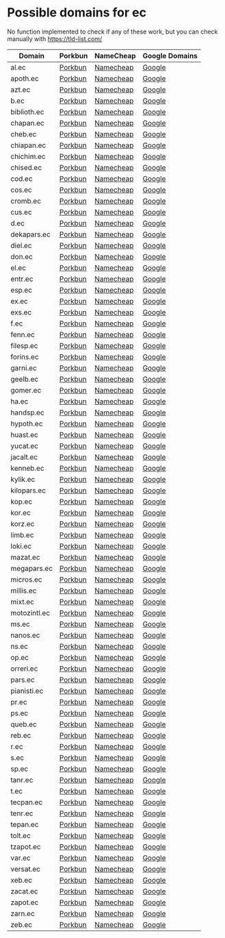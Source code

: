 # Possible domains for ec

No function implemented to check if any of these work, but you can check manually with https://tld-list.com/

| Domain | Porkbun | NameCheap | Google Domains |
|---|---|---|---|
| al.ec | [Porkbun](https://porkbun.com/checkout/search?prb=e814663da1&tlds=&idnLanguage=&search=search&q=al.ec) | [Namecheap](https://www.namecheap.com/domains/registration/results/?domain=al.ec) | [Google](https://domains.google.com/registrar/search?searchTerm=al.ec) |
| apoth.ec | [Porkbun](https://porkbun.com/checkout/search?prb=e814663da1&tlds=&idnLanguage=&search=search&q=apoth.ec) | [Namecheap](https://www.namecheap.com/domains/registration/results/?domain=apoth.ec) | [Google](https://domains.google.com/registrar/search?searchTerm=apoth.ec) |
| azt.ec | [Porkbun](https://porkbun.com/checkout/search?prb=e814663da1&tlds=&idnLanguage=&search=search&q=azt.ec) | [Namecheap](https://www.namecheap.com/domains/registration/results/?domain=azt.ec) | [Google](https://domains.google.com/registrar/search?searchTerm=azt.ec) |
| b.ec | [Porkbun](https://porkbun.com/checkout/search?prb=e814663da1&tlds=&idnLanguage=&search=search&q=b.ec) | [Namecheap](https://www.namecheap.com/domains/registration/results/?domain=b.ec) | [Google](https://domains.google.com/registrar/search?searchTerm=b.ec) |
| biblioth.ec | [Porkbun](https://porkbun.com/checkout/search?prb=e814663da1&tlds=&idnLanguage=&search=search&q=biblioth.ec) | [Namecheap](https://www.namecheap.com/domains/registration/results/?domain=biblioth.ec) | [Google](https://domains.google.com/registrar/search?searchTerm=biblioth.ec) |
| chapan.ec | [Porkbun](https://porkbun.com/checkout/search?prb=e814663da1&tlds=&idnLanguage=&search=search&q=chapan.ec) | [Namecheap](https://www.namecheap.com/domains/registration/results/?domain=chapan.ec) | [Google](https://domains.google.com/registrar/search?searchTerm=chapan.ec) |
| cheb.ec | [Porkbun](https://porkbun.com/checkout/search?prb=e814663da1&tlds=&idnLanguage=&search=search&q=cheb.ec) | [Namecheap](https://www.namecheap.com/domains/registration/results/?domain=cheb.ec) | [Google](https://domains.google.com/registrar/search?searchTerm=cheb.ec) |
| chiapan.ec | [Porkbun](https://porkbun.com/checkout/search?prb=e814663da1&tlds=&idnLanguage=&search=search&q=chiapan.ec) | [Namecheap](https://www.namecheap.com/domains/registration/results/?domain=chiapan.ec) | [Google](https://domains.google.com/registrar/search?searchTerm=chiapan.ec) |
| chichim.ec | [Porkbun](https://porkbun.com/checkout/search?prb=e814663da1&tlds=&idnLanguage=&search=search&q=chichim.ec) | [Namecheap](https://www.namecheap.com/domains/registration/results/?domain=chichim.ec) | [Google](https://domains.google.com/registrar/search?searchTerm=chichim.ec) |
| chised.ec | [Porkbun](https://porkbun.com/checkout/search?prb=e814663da1&tlds=&idnLanguage=&search=search&q=chised.ec) | [Namecheap](https://www.namecheap.com/domains/registration/results/?domain=chised.ec) | [Google](https://domains.google.com/registrar/search?searchTerm=chised.ec) |
| cod.ec | [Porkbun](https://porkbun.com/checkout/search?prb=e814663da1&tlds=&idnLanguage=&search=search&q=cod.ec) | [Namecheap](https://www.namecheap.com/domains/registration/results/?domain=cod.ec) | [Google](https://domains.google.com/registrar/search?searchTerm=cod.ec) |
| cos.ec | [Porkbun](https://porkbun.com/checkout/search?prb=e814663da1&tlds=&idnLanguage=&search=search&q=cos.ec) | [Namecheap](https://www.namecheap.com/domains/registration/results/?domain=cos.ec) | [Google](https://domains.google.com/registrar/search?searchTerm=cos.ec) |
| cromb.ec | [Porkbun](https://porkbun.com/checkout/search?prb=e814663da1&tlds=&idnLanguage=&search=search&q=cromb.ec) | [Namecheap](https://www.namecheap.com/domains/registration/results/?domain=cromb.ec) | [Google](https://domains.google.com/registrar/search?searchTerm=cromb.ec) |
| cus.ec | [Porkbun](https://porkbun.com/checkout/search?prb=e814663da1&tlds=&idnLanguage=&search=search&q=cus.ec) | [Namecheap](https://www.namecheap.com/domains/registration/results/?domain=cus.ec) | [Google](https://domains.google.com/registrar/search?searchTerm=cus.ec) |
| d.ec | [Porkbun](https://porkbun.com/checkout/search?prb=e814663da1&tlds=&idnLanguage=&search=search&q=d.ec) | [Namecheap](https://www.namecheap.com/domains/registration/results/?domain=d.ec) | [Google](https://domains.google.com/registrar/search?searchTerm=d.ec) |
| dekapars.ec | [Porkbun](https://porkbun.com/checkout/search?prb=e814663da1&tlds=&idnLanguage=&search=search&q=dekapars.ec) | [Namecheap](https://www.namecheap.com/domains/registration/results/?domain=dekapars.ec) | [Google](https://domains.google.com/registrar/search?searchTerm=dekapars.ec) |
| diel.ec | [Porkbun](https://porkbun.com/checkout/search?prb=e814663da1&tlds=&idnLanguage=&search=search&q=diel.ec) | [Namecheap](https://www.namecheap.com/domains/registration/results/?domain=diel.ec) | [Google](https://domains.google.com/registrar/search?searchTerm=diel.ec) |
| don.ec | [Porkbun](https://porkbun.com/checkout/search?prb=e814663da1&tlds=&idnLanguage=&search=search&q=don.ec) | [Namecheap](https://www.namecheap.com/domains/registration/results/?domain=don.ec) | [Google](https://domains.google.com/registrar/search?searchTerm=don.ec) |
| el.ec | [Porkbun](https://porkbun.com/checkout/search?prb=e814663da1&tlds=&idnLanguage=&search=search&q=el.ec) | [Namecheap](https://www.namecheap.com/domains/registration/results/?domain=el.ec) | [Google](https://domains.google.com/registrar/search?searchTerm=el.ec) |
| entr.ec | [Porkbun](https://porkbun.com/checkout/search?prb=e814663da1&tlds=&idnLanguage=&search=search&q=entr.ec) | [Namecheap](https://www.namecheap.com/domains/registration/results/?domain=entr.ec) | [Google](https://domains.google.com/registrar/search?searchTerm=entr.ec) |
| esp.ec | [Porkbun](https://porkbun.com/checkout/search?prb=e814663da1&tlds=&idnLanguage=&search=search&q=esp.ec) | [Namecheap](https://www.namecheap.com/domains/registration/results/?domain=esp.ec) | [Google](https://domains.google.com/registrar/search?searchTerm=esp.ec) |
| ex.ec | [Porkbun](https://porkbun.com/checkout/search?prb=e814663da1&tlds=&idnLanguage=&search=search&q=ex.ec) | [Namecheap](https://www.namecheap.com/domains/registration/results/?domain=ex.ec) | [Google](https://domains.google.com/registrar/search?searchTerm=ex.ec) |
| exs.ec | [Porkbun](https://porkbun.com/checkout/search?prb=e814663da1&tlds=&idnLanguage=&search=search&q=exs.ec) | [Namecheap](https://www.namecheap.com/domains/registration/results/?domain=exs.ec) | [Google](https://domains.google.com/registrar/search?searchTerm=exs.ec) |
| f.ec | [Porkbun](https://porkbun.com/checkout/search?prb=e814663da1&tlds=&idnLanguage=&search=search&q=f.ec) | [Namecheap](https://www.namecheap.com/domains/registration/results/?domain=f.ec) | [Google](https://domains.google.com/registrar/search?searchTerm=f.ec) |
| fenn.ec | [Porkbun](https://porkbun.com/checkout/search?prb=e814663da1&tlds=&idnLanguage=&search=search&q=fenn.ec) | [Namecheap](https://www.namecheap.com/domains/registration/results/?domain=fenn.ec) | [Google](https://domains.google.com/registrar/search?searchTerm=fenn.ec) |
| filesp.ec | [Porkbun](https://porkbun.com/checkout/search?prb=e814663da1&tlds=&idnLanguage=&search=search&q=filesp.ec) | [Namecheap](https://www.namecheap.com/domains/registration/results/?domain=filesp.ec) | [Google](https://domains.google.com/registrar/search?searchTerm=filesp.ec) |
| forins.ec | [Porkbun](https://porkbun.com/checkout/search?prb=e814663da1&tlds=&idnLanguage=&search=search&q=forins.ec) | [Namecheap](https://www.namecheap.com/domains/registration/results/?domain=forins.ec) | [Google](https://domains.google.com/registrar/search?searchTerm=forins.ec) |
| garni.ec | [Porkbun](https://porkbun.com/checkout/search?prb=e814663da1&tlds=&idnLanguage=&search=search&q=garni.ec) | [Namecheap](https://www.namecheap.com/domains/registration/results/?domain=garni.ec) | [Google](https://domains.google.com/registrar/search?searchTerm=garni.ec) |
| geelb.ec | [Porkbun](https://porkbun.com/checkout/search?prb=e814663da1&tlds=&idnLanguage=&search=search&q=geelb.ec) | [Namecheap](https://www.namecheap.com/domains/registration/results/?domain=geelb.ec) | [Google](https://domains.google.com/registrar/search?searchTerm=geelb.ec) |
| gomer.ec | [Porkbun](https://porkbun.com/checkout/search?prb=e814663da1&tlds=&idnLanguage=&search=search&q=gomer.ec) | [Namecheap](https://www.namecheap.com/domains/registration/results/?domain=gomer.ec) | [Google](https://domains.google.com/registrar/search?searchTerm=gomer.ec) |
| ha.ec | [Porkbun](https://porkbun.com/checkout/search?prb=e814663da1&tlds=&idnLanguage=&search=search&q=ha.ec) | [Namecheap](https://www.namecheap.com/domains/registration/results/?domain=ha.ec) | [Google](https://domains.google.com/registrar/search?searchTerm=ha.ec) |
| handsp.ec | [Porkbun](https://porkbun.com/checkout/search?prb=e814663da1&tlds=&idnLanguage=&search=search&q=handsp.ec) | [Namecheap](https://www.namecheap.com/domains/registration/results/?domain=handsp.ec) | [Google](https://domains.google.com/registrar/search?searchTerm=handsp.ec) |
| hypoth.ec | [Porkbun](https://porkbun.com/checkout/search?prb=e814663da1&tlds=&idnLanguage=&search=search&q=hypoth.ec) | [Namecheap](https://www.namecheap.com/domains/registration/results/?domain=hypoth.ec) | [Google](https://domains.google.com/registrar/search?searchTerm=hypoth.ec) |
| huast.ec | [Porkbun](https://porkbun.com/checkout/search?prb=e814663da1&tlds=&idnLanguage=&search=search&q=huast.ec) | [Namecheap](https://www.namecheap.com/domains/registration/results/?domain=huast.ec) | [Google](https://domains.google.com/registrar/search?searchTerm=huast.ec) |
| yucat.ec | [Porkbun](https://porkbun.com/checkout/search?prb=e814663da1&tlds=&idnLanguage=&search=search&q=yucat.ec) | [Namecheap](https://www.namecheap.com/domains/registration/results/?domain=yucat.ec) | [Google](https://domains.google.com/registrar/search?searchTerm=yucat.ec) |
| jacalt.ec | [Porkbun](https://porkbun.com/checkout/search?prb=e814663da1&tlds=&idnLanguage=&search=search&q=jacalt.ec) | [Namecheap](https://www.namecheap.com/domains/registration/results/?domain=jacalt.ec) | [Google](https://domains.google.com/registrar/search?searchTerm=jacalt.ec) |
| kenneb.ec | [Porkbun](https://porkbun.com/checkout/search?prb=e814663da1&tlds=&idnLanguage=&search=search&q=kenneb.ec) | [Namecheap](https://www.namecheap.com/domains/registration/results/?domain=kenneb.ec) | [Google](https://domains.google.com/registrar/search?searchTerm=kenneb.ec) |
| kylik.ec | [Porkbun](https://porkbun.com/checkout/search?prb=e814663da1&tlds=&idnLanguage=&search=search&q=kylik.ec) | [Namecheap](https://www.namecheap.com/domains/registration/results/?domain=kylik.ec) | [Google](https://domains.google.com/registrar/search?searchTerm=kylik.ec) |
| kilopars.ec | [Porkbun](https://porkbun.com/checkout/search?prb=e814663da1&tlds=&idnLanguage=&search=search&q=kilopars.ec) | [Namecheap](https://www.namecheap.com/domains/registration/results/?domain=kilopars.ec) | [Google](https://domains.google.com/registrar/search?searchTerm=kilopars.ec) |
| kop.ec | [Porkbun](https://porkbun.com/checkout/search?prb=e814663da1&tlds=&idnLanguage=&search=search&q=kop.ec) | [Namecheap](https://www.namecheap.com/domains/registration/results/?domain=kop.ec) | [Google](https://domains.google.com/registrar/search?searchTerm=kop.ec) |
| kor.ec | [Porkbun](https://porkbun.com/checkout/search?prb=e814663da1&tlds=&idnLanguage=&search=search&q=kor.ec) | [Namecheap](https://www.namecheap.com/domains/registration/results/?domain=kor.ec) | [Google](https://domains.google.com/registrar/search?searchTerm=kor.ec) |
| korz.ec | [Porkbun](https://porkbun.com/checkout/search?prb=e814663da1&tlds=&idnLanguage=&search=search&q=korz.ec) | [Namecheap](https://www.namecheap.com/domains/registration/results/?domain=korz.ec) | [Google](https://domains.google.com/registrar/search?searchTerm=korz.ec) |
| limb.ec | [Porkbun](https://porkbun.com/checkout/search?prb=e814663da1&tlds=&idnLanguage=&search=search&q=limb.ec) | [Namecheap](https://www.namecheap.com/domains/registration/results/?domain=limb.ec) | [Google](https://domains.google.com/registrar/search?searchTerm=limb.ec) |
| loki.ec | [Porkbun](https://porkbun.com/checkout/search?prb=e814663da1&tlds=&idnLanguage=&search=search&q=loki.ec) | [Namecheap](https://www.namecheap.com/domains/registration/results/?domain=loki.ec) | [Google](https://domains.google.com/registrar/search?searchTerm=loki.ec) |
| mazat.ec | [Porkbun](https://porkbun.com/checkout/search?prb=e814663da1&tlds=&idnLanguage=&search=search&q=mazat.ec) | [Namecheap](https://www.namecheap.com/domains/registration/results/?domain=mazat.ec) | [Google](https://domains.google.com/registrar/search?searchTerm=mazat.ec) |
| megapars.ec | [Porkbun](https://porkbun.com/checkout/search?prb=e814663da1&tlds=&idnLanguage=&search=search&q=megapars.ec) | [Namecheap](https://www.namecheap.com/domains/registration/results/?domain=megapars.ec) | [Google](https://domains.google.com/registrar/search?searchTerm=megapars.ec) |
| micros.ec | [Porkbun](https://porkbun.com/checkout/search?prb=e814663da1&tlds=&idnLanguage=&search=search&q=micros.ec) | [Namecheap](https://www.namecheap.com/domains/registration/results/?domain=micros.ec) | [Google](https://domains.google.com/registrar/search?searchTerm=micros.ec) |
| millis.ec | [Porkbun](https://porkbun.com/checkout/search?prb=e814663da1&tlds=&idnLanguage=&search=search&q=millis.ec) | [Namecheap](https://www.namecheap.com/domains/registration/results/?domain=millis.ec) | [Google](https://domains.google.com/registrar/search?searchTerm=millis.ec) |
| mixt.ec | [Porkbun](https://porkbun.com/checkout/search?prb=e814663da1&tlds=&idnLanguage=&search=search&q=mixt.ec) | [Namecheap](https://www.namecheap.com/domains/registration/results/?domain=mixt.ec) | [Google](https://domains.google.com/registrar/search?searchTerm=mixt.ec) |
| motozintl.ec | [Porkbun](https://porkbun.com/checkout/search?prb=e814663da1&tlds=&idnLanguage=&search=search&q=motozintl.ec) | [Namecheap](https://www.namecheap.com/domains/registration/results/?domain=motozintl.ec) | [Google](https://domains.google.com/registrar/search?searchTerm=motozintl.ec) |
| ms.ec | [Porkbun](https://porkbun.com/checkout/search?prb=e814663da1&tlds=&idnLanguage=&search=search&q=ms.ec) | [Namecheap](https://www.namecheap.com/domains/registration/results/?domain=ms.ec) | [Google](https://domains.google.com/registrar/search?searchTerm=ms.ec) |
| nanos.ec | [Porkbun](https://porkbun.com/checkout/search?prb=e814663da1&tlds=&idnLanguage=&search=search&q=nanos.ec) | [Namecheap](https://www.namecheap.com/domains/registration/results/?domain=nanos.ec) | [Google](https://domains.google.com/registrar/search?searchTerm=nanos.ec) |
| ns.ec | [Porkbun](https://porkbun.com/checkout/search?prb=e814663da1&tlds=&idnLanguage=&search=search&q=ns.ec) | [Namecheap](https://www.namecheap.com/domains/registration/results/?domain=ns.ec) | [Google](https://domains.google.com/registrar/search?searchTerm=ns.ec) |
| op.ec | [Porkbun](https://porkbun.com/checkout/search?prb=e814663da1&tlds=&idnLanguage=&search=search&q=op.ec) | [Namecheap](https://www.namecheap.com/domains/registration/results/?domain=op.ec) | [Google](https://domains.google.com/registrar/search?searchTerm=op.ec) |
| orreri.ec | [Porkbun](https://porkbun.com/checkout/search?prb=e814663da1&tlds=&idnLanguage=&search=search&q=orreri.ec) | [Namecheap](https://www.namecheap.com/domains/registration/results/?domain=orreri.ec) | [Google](https://domains.google.com/registrar/search?searchTerm=orreri.ec) |
| pars.ec | [Porkbun](https://porkbun.com/checkout/search?prb=e814663da1&tlds=&idnLanguage=&search=search&q=pars.ec) | [Namecheap](https://www.namecheap.com/domains/registration/results/?domain=pars.ec) | [Google](https://domains.google.com/registrar/search?searchTerm=pars.ec) |
| pianisti.ec | [Porkbun](https://porkbun.com/checkout/search?prb=e814663da1&tlds=&idnLanguage=&search=search&q=pianisti.ec) | [Namecheap](https://www.namecheap.com/domains/registration/results/?domain=pianisti.ec) | [Google](https://domains.google.com/registrar/search?searchTerm=pianisti.ec) |
| pr.ec | [Porkbun](https://porkbun.com/checkout/search?prb=e814663da1&tlds=&idnLanguage=&search=search&q=pr.ec) | [Namecheap](https://www.namecheap.com/domains/registration/results/?domain=pr.ec) | [Google](https://domains.google.com/registrar/search?searchTerm=pr.ec) |
| ps.ec | [Porkbun](https://porkbun.com/checkout/search?prb=e814663da1&tlds=&idnLanguage=&search=search&q=ps.ec) | [Namecheap](https://www.namecheap.com/domains/registration/results/?domain=ps.ec) | [Google](https://domains.google.com/registrar/search?searchTerm=ps.ec) |
| queb.ec | [Porkbun](https://porkbun.com/checkout/search?prb=e814663da1&tlds=&idnLanguage=&search=search&q=queb.ec) | [Namecheap](https://www.namecheap.com/domains/registration/results/?domain=queb.ec) | [Google](https://domains.google.com/registrar/search?searchTerm=queb.ec) |
| reb.ec | [Porkbun](https://porkbun.com/checkout/search?prb=e814663da1&tlds=&idnLanguage=&search=search&q=reb.ec) | [Namecheap](https://www.namecheap.com/domains/registration/results/?domain=reb.ec) | [Google](https://domains.google.com/registrar/search?searchTerm=reb.ec) |
| r.ec | [Porkbun](https://porkbun.com/checkout/search?prb=e814663da1&tlds=&idnLanguage=&search=search&q=r.ec) | [Namecheap](https://www.namecheap.com/domains/registration/results/?domain=r.ec) | [Google](https://domains.google.com/registrar/search?searchTerm=r.ec) |
| s.ec | [Porkbun](https://porkbun.com/checkout/search?prb=e814663da1&tlds=&idnLanguage=&search=search&q=s.ec) | [Namecheap](https://www.namecheap.com/domains/registration/results/?domain=s.ec) | [Google](https://domains.google.com/registrar/search?searchTerm=s.ec) |
| sp.ec | [Porkbun](https://porkbun.com/checkout/search?prb=e814663da1&tlds=&idnLanguage=&search=search&q=sp.ec) | [Namecheap](https://www.namecheap.com/domains/registration/results/?domain=sp.ec) | [Google](https://domains.google.com/registrar/search?searchTerm=sp.ec) |
| tanr.ec | [Porkbun](https://porkbun.com/checkout/search?prb=e814663da1&tlds=&idnLanguage=&search=search&q=tanr.ec) | [Namecheap](https://www.namecheap.com/domains/registration/results/?domain=tanr.ec) | [Google](https://domains.google.com/registrar/search?searchTerm=tanr.ec) |
| t.ec | [Porkbun](https://porkbun.com/checkout/search?prb=e814663da1&tlds=&idnLanguage=&search=search&q=t.ec) | [Namecheap](https://www.namecheap.com/domains/registration/results/?domain=t.ec) | [Google](https://domains.google.com/registrar/search?searchTerm=t.ec) |
| tecpan.ec | [Porkbun](https://porkbun.com/checkout/search?prb=e814663da1&tlds=&idnLanguage=&search=search&q=tecpan.ec) | [Namecheap](https://www.namecheap.com/domains/registration/results/?domain=tecpan.ec) | [Google](https://domains.google.com/registrar/search?searchTerm=tecpan.ec) |
| tenr.ec | [Porkbun](https://porkbun.com/checkout/search?prb=e814663da1&tlds=&idnLanguage=&search=search&q=tenr.ec) | [Namecheap](https://www.namecheap.com/domains/registration/results/?domain=tenr.ec) | [Google](https://domains.google.com/registrar/search?searchTerm=tenr.ec) |
| tepan.ec | [Porkbun](https://porkbun.com/checkout/search?prb=e814663da1&tlds=&idnLanguage=&search=search&q=tepan.ec) | [Namecheap](https://www.namecheap.com/domains/registration/results/?domain=tepan.ec) | [Google](https://domains.google.com/registrar/search?searchTerm=tepan.ec) |
| tolt.ec | [Porkbun](https://porkbun.com/checkout/search?prb=e814663da1&tlds=&idnLanguage=&search=search&q=tolt.ec) | [Namecheap](https://www.namecheap.com/domains/registration/results/?domain=tolt.ec) | [Google](https://domains.google.com/registrar/search?searchTerm=tolt.ec) |
| tzapot.ec | [Porkbun](https://porkbun.com/checkout/search?prb=e814663da1&tlds=&idnLanguage=&search=search&q=tzapot.ec) | [Namecheap](https://www.namecheap.com/domains/registration/results/?domain=tzapot.ec) | [Google](https://domains.google.com/registrar/search?searchTerm=tzapot.ec) |
| var.ec | [Porkbun](https://porkbun.com/checkout/search?prb=e814663da1&tlds=&idnLanguage=&search=search&q=var.ec) | [Namecheap](https://www.namecheap.com/domains/registration/results/?domain=var.ec) | [Google](https://domains.google.com/registrar/search?searchTerm=var.ec) |
| versat.ec | [Porkbun](https://porkbun.com/checkout/search?prb=e814663da1&tlds=&idnLanguage=&search=search&q=versat.ec) | [Namecheap](https://www.namecheap.com/domains/registration/results/?domain=versat.ec) | [Google](https://domains.google.com/registrar/search?searchTerm=versat.ec) |
| xeb.ec | [Porkbun](https://porkbun.com/checkout/search?prb=e814663da1&tlds=&idnLanguage=&search=search&q=xeb.ec) | [Namecheap](https://www.namecheap.com/domains/registration/results/?domain=xeb.ec) | [Google](https://domains.google.com/registrar/search?searchTerm=xeb.ec) |
| zacat.ec | [Porkbun](https://porkbun.com/checkout/search?prb=e814663da1&tlds=&idnLanguage=&search=search&q=zacat.ec) | [Namecheap](https://www.namecheap.com/domains/registration/results/?domain=zacat.ec) | [Google](https://domains.google.com/registrar/search?searchTerm=zacat.ec) |
| zapot.ec | [Porkbun](https://porkbun.com/checkout/search?prb=e814663da1&tlds=&idnLanguage=&search=search&q=zapot.ec) | [Namecheap](https://www.namecheap.com/domains/registration/results/?domain=zapot.ec) | [Google](https://domains.google.com/registrar/search?searchTerm=zapot.ec) |
| zarn.ec | [Porkbun](https://porkbun.com/checkout/search?prb=e814663da1&tlds=&idnLanguage=&search=search&q=zarn.ec) | [Namecheap](https://www.namecheap.com/domains/registration/results/?domain=zarn.ec) | [Google](https://domains.google.com/registrar/search?searchTerm=zarn.ec) |
| zeb.ec | [Porkbun](https://porkbun.com/checkout/search?prb=e814663da1&tlds=&idnLanguage=&search=search&q=zeb.ec) | [Namecheap](https://www.namecheap.com/domains/registration/results/?domain=zeb.ec) | [Google](https://domains.google.com/registrar/search?searchTerm=zeb.ec) |

